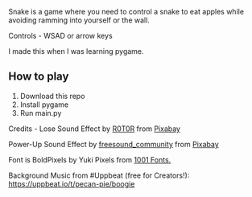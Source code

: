 Snake is a game where you need to control a snake to eat apples while avoiding ramming into yourself or the wall.

Controls - WSAD or arrow keys

I made this when I was learning pygame.

## How to play

1. Download this repo
2. Install pygame
3. Run main.py

Credits -
Lose Sound Effect by <a href="https://pixabay.com/users/r0t0r-34451638/?utm_source=link-attribution&utm_medium=referral&utm_campaign=music&utm_content=151672">R0T0R</a> from <a href="https://pixabay.com/sound-effects//?utm_source=link-attribution&utm_medium=referral&utm_campaign=music&utm_content=151672">Pixabay</a>

Power-Up Sound Effect by <a href="https://pixabay.com/users/freesound_community-46691455/?utm_source=link-attribution&utm_medium=referral&utm_campaign=music&utm_content=6768">freesound_community</a> from <a href="https://pixabay.com/sound-effects//?utm_source=link-attribution&utm_medium=referral&utm_campaign=music&utm_content=6768">Pixabay</a>

Font is BoldPixels by Yuki Pixels from <a href="https://www.1001fonts.com/boldpixels-font.html"> 1001 Fonts.</a>

Background Music from #Uppbeat (free for Creators!):
https://uppbeat.io/t/pecan-pie/boogie
